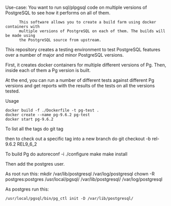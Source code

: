 Use-case: You want to run sql/plpgsql code on multiple versions of PostgreSQL to see
          how it performs on all of them.
          
          This software allows you to create a build farm using docker containers with
          multiple versions of PostgreSQL on each of them. The builds will be made using
          the PostgreSQL source from upstream.

This repository creates a testing environment to test PostgreSQL features over
a number of major and minor PostgreSQL versions.

First, it creates docker containers for multiple different versions of Pg.
Then, inside each of them a Pg version is built.

At the end, you can run a number of different tests against different Pg versions
and get reports with the results of the tests on all the versions tested.

Usage

    docker build -f ./Dockerfile -t pg-test .
    docker create --name pg-9.6.2 pg-test
    docker start pg-9.6.2

To list all the tags do 
    git tag

then to check out a specific tag into a new branch do
    git checkout -b rel-9.6.2 REL9_6_2

To build Pg do
    autoreconf -i
    ./configure
    make
    make install

Then add the postgres user.

As root run this:
    mkdir /var/lib/postgresql /var/log/postgresql
    chown -R postgres:postgres /usr/local/pgsql/ /var/lib/postgresql/ /var/log/postgresql

As postgres run this:

    /usr/local/pgsql/bin/pg_ctl init -D /var/lib/postgresql/


